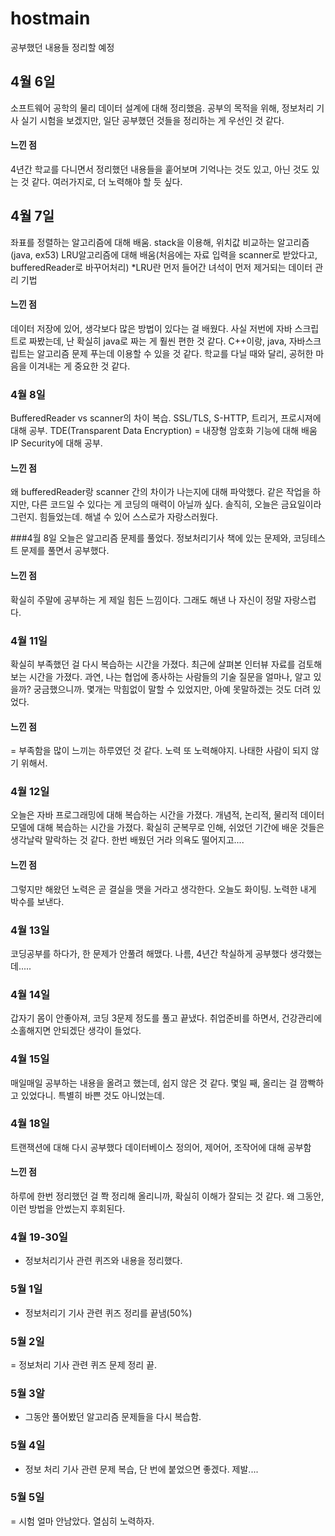 # hostmain
공부했던 내용들 정리할 예정


## 4월 6일
소프트웨어 공학의 물리 데이터 설계에 대해 정리했음.
공부의 목적을 위해, 정보처리 기사 실기 시험을 보겠지만, 일단 공부했던 것들을 정리하는 게 우선인 것 같다.

#### 느낀 점
4년간 학교를 다니면서 정리했던 내용들을 훝어보며 기억나는 것도 있고, 아닌 것도 있는 것 같다. 
여러가지로, 더 노력해야 할 듯 싶다.

## 4월 7일
좌표를 정렬하는 알고리즘에 대해 배움.
stack을 이용해, 위치값 비교하는 알고리즘(java, ex53)
LRU알고리즘에 대해 배움(처음에는 자료 입력을 scanner로 받았다고, bufferedReader로 바꾸어처리)
*LRU란 먼저 들어간 녀석이 먼저 제거되는 데이터 관리 기법

#### 느낀 점
데이터 저장에 있어, 생각보다 많은 방법이 있다는 걸 배웠다.
사실 저번에 자바 스크립트로 짜봤는데, 난 확실히 java로 짜는 게 훨씬 편한 것 같다.
C++이랑, java, 자바스크립트는 알고리즘 문제 푸는데 이용할 수 있을 것 같다.
학교를 다닐 때와 달리, 공허한 마음을 이겨내는 게 중요한 것 같다.


### 4월 8일
BufferedReader vs scanner의 차이 복습.
SSL/TLS, S-HTTP, 트리거, 프로시져에 대해 공부.
TDE(Transparent Data Encryption) = 내장형 암호화 기능에 대해 배움
IP Security에 대해 공부.

#### 느낀 점
왜 bufferedReader랑 scanner 간의 차이가 나는지에 대해 파악했다.
같은 작업을 하지만, 다른 코드일 수 있다는 게 코딩의 매력이 아닐까 싶다.
솔직히, 오늘은 금요일이라 그런지. 힘들었는데. 해낼 수 있어 스스로가 자랑스러웠다.

###4월 8일
오늘은 알고리즘 문제를 풀었다.
정보처리기사 책에 있는 문제와, 코딩테스트 문제를 풀면서 공부했다.

#### 느낀 점
확실히 주말에 공부하는 게 제일 힘든 느낌이다.
그래도 해낸 나 자신이 정말 자랑스럽다.

### 4월 11일
확실히 부족했던 걸 다시 복습하는 시간을 가졌다.
최근에 살펴본 인터뷰 자료를 검토해보는 시간을 가졌다. 과연, 나는 협업에 종사하는 사람들의 기술 질문을 얼마나, 알고 있을까? 궁금했으니까.
몇개는 막힘없이 말할 수 있었지만, 아예 못말하겠는 것도 더려 있었다.

#### 느낀 점
= 부족함을 많이 느끼는 하루였던 것 같다.
노력 또 노력해야지. 나태한 사람이 되지 않기 위해서.

### 4월 12일
오늘은 자바 프로그래밍에 대해 복습하는 시간을 가졌다.
개념적, 논리적, 물리적 데이터모델에 대해 복습하는 시간을 가졌다.
확실히 군복무로 인해, 쉬었던 기간에 배운 것들은 생각날락 말락하는 것 같다.
한번 배웠던 거라 의욕도 떨어지고....

#### 느낀 점
그렇지만 해왔던 노력은 곧 결실을 맷을 거라고 생각한다.
오늘도 화이팅. 노력한 내게 박수를 보낸다. 

### 4월 13일 
코딩공부를 하다가, 한 문제가 안풀려 해맸다.
나름, 4년간 착실하게 공부했다 생각했는데.....

### 4월 14일
갑자기 몸이 안좋아져, 코딩 3문제 정도를 풀고 끝냈다.
취업준비를 하면서, 건강관리에 소홀해지면 안되겠단 생각이 들었다.

### 4월 15일
매일매일 공부하는 내용을 올려고 했는데, 쉽지 않은 것 같다.
몇일 째, 올리는 걸 깜빡하고 있었다니. 특별히 바쁜 것도 아니었는데.

### 4월 18일
트랜잭션에 대해 다시 공부했다
데이터베이스 정의어, 제어어, 조작어에 대해 공부함

#### 느낀 점
하루에 한번 정리했던 걸 쫙 정리해 올리니까, 확실히 이해가 잘되는 것 같다.
왜 그동안, 이런 방법을 안썼는지 후회된다.

### 4월 19-30일
- 정보처리기사 관련 퀴즈와 내용을 정리했다.

### 5월 1일
- 정보처리기 기사 관련 퀴즈 정리를 끝냄(50%)

### 5월 2일
= 정보처리 기사 관련 퀴즈 문제 정리 끝.

### 5월 3알
- 그동안 풀어봤던 알고리즘 문제들을 다시 복습함.

### 5월 4일
- 정보 처리 기사 관련 문제 복습, 단 번에 붙었으면 좋겠다. 제발....

### 5월 5일 
= 시험 얼마 안남았다. 열심히 노력하자.





